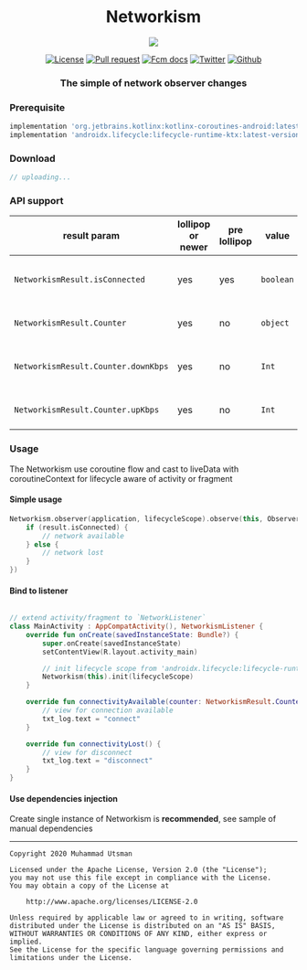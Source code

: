 <h1 align="center">
  Networkism
</h1>

<p align="center">
  <img src="https://images.unsplash.com/photo-1599140782241-144735f5949a?ixlib=rb-1.2.1&ixid=eyJhcHBfaWQiOjEyMDd9&auto=format&fit=crop&w=900&q=80"/>
</p>

<p align="center">
  <a href="LICENSE"><img alt="License" src="https://img.shields.io/badge/License-Apache%202.0-blue.svg"></a>
  <a href="https://github.com/utsmannn/networkism/pulls"><img alt="Pull request" src="https://img.shields.io/badge/PRs-welcome-brightgreen.svg?style=flat"></a>
  <a href="https://developer.android.com/kotlin"><img alt="Fcm docs" src="https://img.shields.io/badge/Kotlin-Coroutine-orange?logo=kotlin&style=flat"></a>
  <a href="https://twitter.com/utsmannn"><img alt="Twitter" src="https://img.shields.io/twitter/follow/utsmannn"></a>
  <a href="https://github.com/utsmannn"><img alt="Github" src="https://img.shields.io/github/followers/utsmannn?label=follow&style=social"></a>
  <h3 align="center">The simple of network observer changes</h3>
</p>

### Prerequisite
```groovy
implementation 'org.jetbrains.kotlinx:kotlinx-coroutines-android:latest-version'
implementation 'androidx.lifecycle:lifecycle-runtime-ktx:latest-version'
```

### Download
```groovy
// uploading...
```

### API support
| result param | lollipop or newer | pre lollipop | value | desc |
| --- | --- | --- | --- | --- |
| `NetworkismResult.isConnected` | yes | yes | `boolean` | the value of network available |
| `NetworkismResult.Counter` | yes | no | `object` | model of Kbps counter |
| `NetworkismResult.Counter.downKbps` | yes | no | `Int` | current down stream bandwidth |
| `NetworkismResult.Counter.upKbps` | yes | no | `Int` | current up stream bandwidth |

### Usage
The Networkism use coroutine flow and cast to liveData with coroutineContext for lifecycle aware of activity or fragment

#### Simple usage
```kotlin
Networkism.observer(application, lifecycleScope).observe(this, Observer { result
    if (result.isConnected) {
        // network available
    } else {
        // network lost
    }
})
```

#### Bind to listener
```kotlin

// extend activity/fragment to `NetworkListener`
class MainActivity : AppCompatActivity(), NetworkismListener {
    override fun onCreate(savedInstanceState: Bundle?) {
        super.onCreate(savedInstanceState)
        setContentView(R.layout.activity_main)

        // init lifecycle scope from 'androidx.lifecycle:lifecycle-runtime-ktx'
        Networkism(this).init(lifecycleScope)
    }

    override fun connectivityAvailable(counter: NetworkismResult.Counter?) {
        // view for connection available
        txt_log.text = "connect"
    }

    override fun connectivityLost() {
        // view for disconnect
        txt_log.text = "disconnect"
    }
}
```

#### Use dependencies injection
Create single instance of Networkism is **recommended**, see sample of manual dependencies

---

```
Copyright 2020 Muhammad Utsman

Licensed under the Apache License, Version 2.0 (the "License");
you may not use this file except in compliance with the License.
You may obtain a copy of the License at

    http://www.apache.org/licenses/LICENSE-2.0

Unless required by applicable law or agreed to in writing, software
distributed under the License is distributed on an "AS IS" BASIS,
WITHOUT WARRANTIES OR CONDITIONS OF ANY KIND, either express or implied.
See the License for the specific language governing permissions and
limitations under the License.

```

